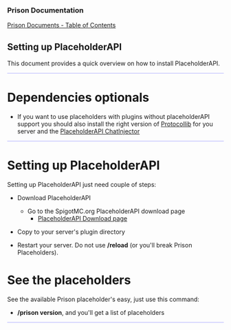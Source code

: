 
### Prison Documentation 
[Prison Documents - Table of Contents](prison_docs_000_toc.md)

## Setting up PlaceholderAPI

This document provides a quick overview on how to install PlaceholderAPI.

<hr style="height:1px; border:none; color:#aaf; background-color:#aaf;">



# Dependencies optionals

* If you want to use placeholders with plugins without placeholderAPI support you should also install the right version of [Protocollib](https://www.spigotmc.org/resources/protocollib.1997/) for you server and the [PlaceholderAPI ChatInjector](https://www.spigotmc.org/resources/chatinjector.38327/)

<hr style="height:1px; border:none; color:#aaf; background-color:#aaf;">



# Setting up PlaceholderAPI

Setting up PlaceholderAPI just need couple of steps:

* Download PlaceholderAPI
    - Go to the SpigotMC.org PlaceholderAPI download page
        - [PlaceholderAPI Download page](https://www.spigotmc.org/resources/placeholderapi.6245/)

* Copy to your server's plugin directory

* Restart your server. Do not use **/reload** (or you'll break Prison Placeholders).

# See the placeholders

See the available Prison placeholder's easy, just use this command:
* **/prison version**, and you'll get a list of placeholders

<hr style="height:1px; border:none; color:#aaf; background-color:#aaf;">